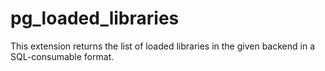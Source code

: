 # pg_loaded_libraries

This extension returns the list of loaded libraries in the given backend in a SQL-consumable format.
